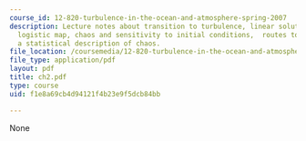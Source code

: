 ```yaml
---
course_id: 12-820-turbulence-in-the-ocean-and-atmosphere-spring-2007
description: Lecture notes about transition to turbulence, linear solutions of the
  logistic map, chaos and sensitivity to initial conditions,  routes to chaos, and
  a statistical description of chaos.
file_location: /coursemedia/12-820-turbulence-in-the-ocean-and-atmosphere-spring-2007/f1e8a69cb4d94121f4b23e9f5dcb84bb_ch2.pdf
file_type: application/pdf
layout: pdf
title: ch2.pdf
type: course
uid: f1e8a69cb4d94121f4b23e9f5dcb84bb

---
```

None